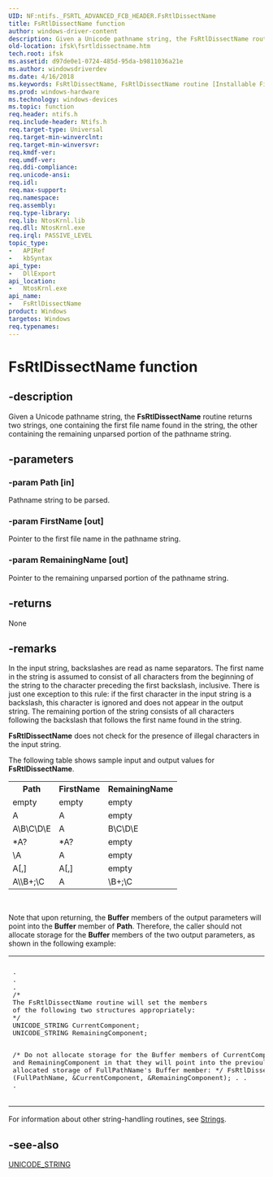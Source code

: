 ```yaml
---
UID: NF:ntifs._FSRTL_ADVANCED_FCB_HEADER.FsRtlDissectName
title: FsRtlDissectName function
author: windows-driver-content
description: Given a Unicode pathname string, the FsRtlDissectName routine returns two strings, one containing the first file name found in the string, the other containing the remaining unparsed portion of the pathname string.
old-location: ifsk\fsrtldissectname.htm
tech.root: ifsk
ms.assetid: d97de0e1-0724-485d-95da-b9811036a21e
ms.author: windowsdriverdev
ms.date: 4/16/2018
ms.keywords: FsRtlDissectName, FsRtlDissectName routine [Installable File System Drivers], fsrtlref_a74da803-0994-46e4-90f7-bc7728b59fe5.xml, ifsk.fsrtldissectname, ntifs/FsRtlDissectName
ms.prod: windows-hardware
ms.technology: windows-devices
ms.topic: function
req.header: ntifs.h
req.include-header: Ntifs.h
req.target-type: Universal
req.target-min-winverclnt: 
req.target-min-winversvr: 
req.kmdf-ver: 
req.umdf-ver: 
req.ddi-compliance: 
req.unicode-ansi: 
req.idl: 
req.max-support: 
req.namespace: 
req.assembly: 
req.type-library: 
req.lib: NtosKrnl.lib
req.dll: NtosKrnl.exe
req.irql: PASSIVE_LEVEL
topic_type:
-	APIRef
-	kbSyntax
api_type:
-	DllExport
api_location:
-	NtosKrnl.exe
api_name:
-	FsRtlDissectName
product: Windows
targetos: Windows
req.typenames: 
---
```


# FsRtlDissectName function


## -description


Given a Unicode pathname string, the <b>FsRtlDissectName</b> routine returns two strings, one containing the first file name found in the string, the other containing the remaining unparsed portion of the pathname string.


## -parameters




### -param Path [in]

Pathname string to be parsed.


### -param FirstName [out]

Pointer to the first file name in the pathname string. 


### -param RemainingName [out]

Pointer to the remaining unparsed portion of the pathname string.


## -returns



None




## -remarks



In the input string, backslashes are read as name separators. The first name in the string is assumed to consist of all characters from the beginning of the string to the character preceding the first backslash, inclusive. There is just one exception to this rule: if the first character in the input string is a backslash, this character is ignored and does not appear in the output string. The remaining portion of the string consists of all characters following the backslash that follows the first name found in the string.

<b>FsRtlDissectName</b> does not check for the presence of illegal characters in the input string.

The following table shows sample input and output values for <b>FsRtlDissectName</b>.  

<table>
<tr>
<th>Path</th>
<th>FirstName</th>
<th>RemainingName</th>
</tr>
<tr>
<td>
empty

</td>
<td>
empty

</td>
<td>
empty

</td>
</tr>
<tr>
<td>
A

</td>
<td>
A

</td>
<td>
empty

</td>
</tr>
<tr>
<td>
A\B\C\D\E

</td>
<td>
A

</td>
<td>
B\C\D\E

</td>
</tr>
<tr>
<td>
*A?

</td>
<td>
*A?

</td>
<td>
empty

</td>
</tr>
<tr>
<td>
\A

</td>
<td>
A

</td>
<td>
empty

</td>
</tr>
<tr>
<td>
A[,]

</td>
<td>
A[,]

</td>
<td>
empty

</td>
</tr>
<tr>
<td>
A\\B+;\C

</td>
<td>
A

</td>
<td>
\B+;\C

</td>
</tr>
</table>
 

Note that upon returning, the <b>Buffer</b> members of the output parameters will point into the <b>Buffer</b> member of <b>Path</b>.  Therefore, the caller should not allocate storage for the <b>Buffer</b> members of the two output parameters, as shown in the following example:

<div class="code"><span codelanguage=""><table>
<tr>
<th></th>
</tr>
<tr>
<td>
<pre>.
.
.
/*
The FsRtlDissectName routine will set the members
of the following two structures appropriately:
*/
UNICODE_STRING CurrentComponent;
UNICODE_STRING RemainingComponent;

/*
Do not allocate storage for the Buffer members of CurrentComponent
and RemainingComponent in that they will point into the previoulsy
allocated storage of FullPathName's Buffer member:
*/
FsRtlDissectName (FullPathName, &amp;CurrentComponent, &amp;RemainingComponent);
.
.
.</pre>
</td>
</tr>
</table></span></div>
For information about other string-handling routines, see <a href="https://msdn.microsoft.com/library/windows/hardware/ff563884">Strings</a>. 




## -see-also




<a href="https://msdn.microsoft.com/library/windows/hardware/ff564879">UNICODE_STRING</a>
 

 

